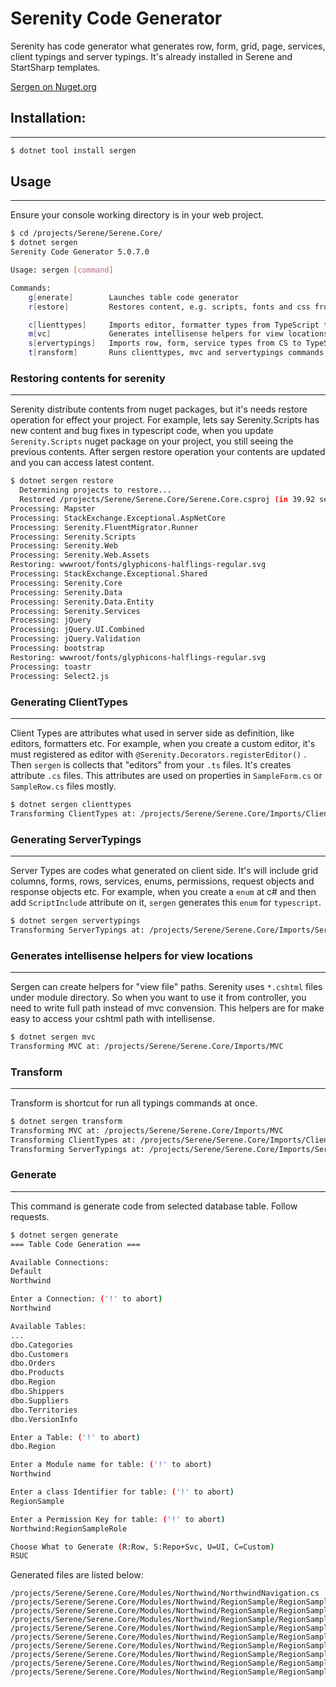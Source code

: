 # Serenity Code Generator

Serenity has code  generator what generates row, form, grid, page, services, client typings and server typings. It's already installed in Serene and StartSharp templates. 

[Sergen on Nuget.org](https://www.nuget.org/packages/sergen/)

## Installation:
---
```sh 
$ dotnet tool install sergen
```

## Usage
---

Ensure your console working directory is in your web project.

```sh
$ cd /projects/Serene/Serene.Core/
$ dotnet sergen
Serenity Code Generator 5.0.7.0

Usage: sergen [command]

Commands:
    g[enerate]        Launches table code generator
    r[estore]         Restores content, e.g. scripts, fonts and css from .nupkg

    c[lienttypes]     Imports editor, formatter types from TypeScript to CS
    m[vc]             Generates intellisense helpers for view locations
    s[ervertypings]   Imports row, form, service types from CS to TypeScript
    t[ransform]       Runs clienttypes, mvc and servertypings commands at once
```

### Restoring contents for serenity
---

Serenity distribute contents from nuget packages, but it's needs restore operation for effect your project. For example, lets say Serenity.Scripts has new content and bug fixes in typescript code, when you update `Serenity.Scripts` nuget package on your project, you still seeing the previous contents. After sergen restore operation your contents are updated and you can access latest content.  

```sh
$ dotnet sergen restore
  Determining projects to restore...
  Restored /projects/Serene/Serene.Core/Serene.Core.csproj (in 39.92 sec).
Processing: Mapster
Processing: StackExchange.Exceptional.AspNetCore
Processing: Serenity.FluentMigrator.Runner
Processing: Serenity.Scripts
Processing: Serenity.Web
Processing: Serenity.Web.Assets
Restoring: wwwroot/fonts/glyphicons-halflings-regular.svg
Processing: StackExchange.Exceptional.Shared
Processing: Serenity.Core
Processing: Serenity.Data
Processing: Serenity.Data.Entity
Processing: Serenity.Services
Processing: jQuery
Processing: jQuery.UI.Combined
Processing: jQuery.Validation
Processing: bootstrap
Restoring: wwwroot/fonts/glyphicons-halflings-regular.svg
Processing: toastr
Processing: Select2.js
```

### Generating ClientTypes
---

Client Types are attributes what used in server side as definition, like editors, formatters etc. For example, when you create a custom editor, it's must registered as editor with `@Serenity.Decorators.registerEditor()` . Then `sergen` is collects that "editors" from your `.ts` files. It's creates attribute `.cs` files. This attributes are used on properties in `SampleForm.cs` or `SampleRow.cs` files mostly.

```sh
$ dotnet sergen clienttypes
Transforming ClientTypes at: /projects/Serene/Serene.Core/Imports/ClientTypes
```

### Generating ServerTypings
---

Server Types are codes what generated on client side. It's will include grid columns, forms, rows, services, enums, permissions, request objects and response objects etc. For example, when you create a `enum` at c# and then add `ScriptInclude` attribute on it, `sergen` generates this `enum` for `typescript`.

```sh
$ dotnet sergen servertypings
Transforming ServerTypings at: /projects/Serene/Serene.Core/Imports/ServerTypings
```

### Generates intellisense helpers for view locations
---

Sergen can create helpers for "view file" paths. Serenity uses `*.cshtml` files under module directory. So when you want to use it from controller, you need to write full path instead of mvc convension. This helpers are for make easy to access your cshtml path with intellisense. 

```sh
$ dotnet sergen mvc
Transforming MVC at: /projects/Serene/Serene.Core/Imports/MVC
```

### Transform
---

Transform is shortcut for run all typings commands at once.

```sh
$ dotnet sergen transform
Transforming MVC at: /projects/Serene/Serene.Core/Imports/MVC
Transforming ClientTypes at: /projects/Serene/Serene.Core/Imports/ClientTypes
Transforming ServerTypings at: /projects/Serene/Serene.Core/Imports/ServerTypings
```

### Generate
---
This command is generate code from selected database table. Follow requests. 

```sh
$ dotnet sergen generate
=== Table Code Generation ===

Available Connections:
Default
Northwind

Enter a Connection: ('!' to abort)
Northwind

Available Tables:
...
dbo.Categories
dbo.Customers
dbo.Orders
dbo.Products
dbo.Region
dbo.Shippers
dbo.Suppliers
dbo.Territories
dbo.VersionInfo

Enter a Table: ('!' to abort)
dbo.Region

Enter a Module name for table: ('!' to abort)
Northwind

Enter a class Identifier for table: ('!' to abort)
RegionSample

Enter a Permission Key for table: ('!' to abort)
Northwind:RegionSampleRole

Choose What to Generate (R:Row, S:Repo+Svc, U=UI, C=Custom)
RSUC
```

Generated files are listed below:

```
/projects/Serene/Serene.Core/Modules/Northwind/NorthwindNavigation.cs
/projects/Serene/Serene.Core/Modules/Northwind/RegionSample/RegionSampleColumns.cs
/projects/Serene/Serene.Core/Modules/Northwind/RegionSample/RegionSampleDialog.ts
/projects/Serene/Serene.Core/Modules/Northwind/RegionSample/RegionSampleEndpoint.cs
/projects/Serene/Serene.Core/Modules/Northwind/RegionSample/RegionSampleForm.cs
/projects/Serene/Serene.Core/Modules/Northwind/RegionSample/RegionSampleGrid.ts
/projects/Serene/Serene.Core/Modules/Northwind/RegionSample/RegionSampleIndex.cshtml
/projects/Serene/Serene.Core/Modules/Northwind/RegionSample/RegionSamplePage.cs
/projects/Serene/Serene.Core/Modules/Northwind/RegionSample/RegionSampleRepository.cs
/projects/Serene/Serene.Core/Modules/Northwind/RegionSample/RegionSampleRow.cs
```